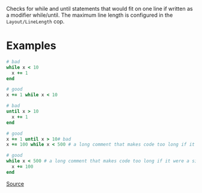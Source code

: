 
Checks for while and until statements that would fit on one line
if written as a modifier while/until. The maximum line length is
configured in the `Layout/LineLength` cop.

# Examples

```ruby
# bad
while x < 10
  x += 1
end

# good
x += 1 while x < 10

# bad
until x > 10
  x += 1
end

# good
x += 1 until x > 10# bad
x += 100 while x < 500 # a long comment that makes code too long if it were a single line

# good
while x < 500 # a long comment that makes code too long if it were a single line
  x += 100
end
```

[Source](http://www.rubydoc.info/gems/rubocop/RuboCop/Cop/Style/WhileUntilModifier)